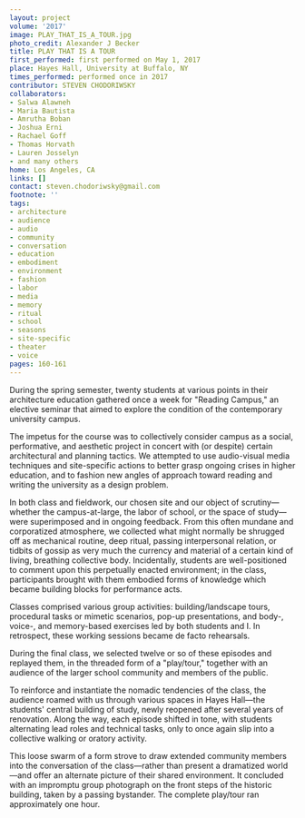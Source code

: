 ```yaml
---
layout: project
volume: '2017'
image: PLAY_THAT_IS_A_TOUR.jpg
photo_credit: Alexander J Becker
title: PLAY THAT IS A TOUR
first_performed: first performed on May 1, 2017
place: Hayes Hall, University at Buffalo, NY
times_performed: performed once in 2017
contributor: STEVEN CHODORIWSKY
collaborators:
- Salwa Alawneh
- Maria Bautista
- Amrutha Boban
- Joshua Erni
- Rachael Goff
- Thomas Horvath
- Lauren Josselyn
- and many others
home: Los Angeles, CA
links: []
contact: steven.chodoriwsky@gmail.com
footnote: ''
tags:
- architecture
- audience
- audio
- community
- conversation
- education
- embodiment
- environment
- fashion
- labor
- media
- memory
- ritual
- school
- seasons
- site-specific
- theater
- voice
pages: 160-161
---
```


During the spring semester, twenty students at various points in their architecture education gathered once a week for "Reading Campus," an elective seminar that aimed to explore the condition of the contemporary university campus.

The impetus for the course was to collectively consider campus as a social, performative, and aesthetic project in concert with (or despite) certain architectural and planning tactics. We attempted to use audio-visual media techniques and site-specific actions to better grasp ongoing crises in higher education, and to fashion new angles of approach toward reading and writing the university as a design problem.

In both class and fieldwork, our chosen site and our object of scrutiny—whether the campus-at-large, the labor of school, or the space of study—were superimposed and in ongoing feedback. From this often mundane and corporatized atmosphere, we collected what might normally be shrugged off as mechanical routine, deep ritual, passing interpersonal relation, or tidbits of gossip as very much the currency and material of a certain kind of living, breathing collective body. Incidentally, students are well-positioned to comment upon this perpetually enacted environment; in the class, participants brought with them embodied forms of knowledge which became building blocks for performance acts.

Classes comprised various group activities: building/landscape tours, procedural tasks or mimetic scenarios, pop-up presentations, and body-, voice-, and memory-based exercises led by both students and I. In retrospect, these working sessions became de facto rehearsals.

During the final class, we selected twelve or so of these episodes and replayed them, in the threaded form of a "play/tour," together with an audience of the larger school community and members of the public.

To reinforce and instantiate the nomadic tendencies of the class, the audience roamed with us through various spaces in Hayes Hall—the students' central building of study, newly reopened after several years of renovation. Along the way, each episode shifted in tone, with students alternating lead roles and technical tasks, only to once again slip into a collective walking or oratory activity.

This loose swarm of a form strove to draw extended community members into the conversation of the class—rather than present a dramatized world—and offer an alternate picture of their shared environment. It concluded with an impromptu group photograph on the front steps of the historic building, taken by a passing bystander. The complete play/tour ran approximately one hour.
